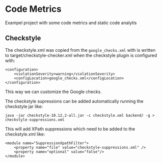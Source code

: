 # Code Metrics

Exampel project with some code metrics and static code analytis

## Checkstyle

The checkstyle.xml was copied from the `google_checks.xml` with is written to target/checkstyle-checker.xml when the checkstyle plugin is configured with:

```
<configuration>
    <violationSeverity>warning</violationSeverity>
	<configLocation>google_checks.xml</configLocation>
</configuration>
```

This way we can customize the Google checks.

The checkstyle supressions can be added automatically running the checkstyle jar like:

`java -jar checkstyle-10.12.2-all.jar -c checkstyle.xml backend/ -g > checkstyle-suppressions.xml`

This will add XPath suppressions which need to be added to the checkstyle.xml like:

```
<module name="SuppressionXpathFilter">
    <property name="file" value="checkstyle-suppressions.xml" />
    <property name="optional" value="false"/>
</module>
```

